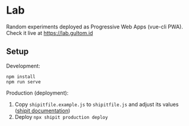 # Lab

Random experiments deployed as Progressive Web Apps (vue-cli PWA). Check it live at https://lab.gultom.id 

## Setup

Development:
```
npm install
npm run serve
```

Production (deployment):

1. Copy `shipitfile.example.js` to `shipitfile.js` and adjust its values ([shipit documentation](https://github.com/shipitjs/shipit))
2. Deploy `npx shipit production deploy`
